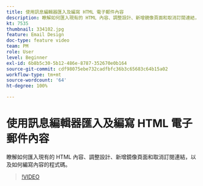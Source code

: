 ```yaml
---
title: 使用訊息編輯器匯入及編寫 HTML 電子郵件內容
description: 瞭解如何匯入現有的 HTML 內容、調整設計、新增鏡像頁面和取消訂閱連結，以及如何編寫內容的程式碼。
kt: 7535
thumbnail: 334102.jpg
feature: Email Design
doc-type: feature video
team: PM
role: User
level: Beginner
exl-id: 6b8b5c30-5b12-486e-8787-352670e0b164
source-git-commit: cdf98075ebe732cadfbfc36b3c65683c64b15a02
workflow-type: tm+mt
source-wordcount: '64'
ht-degree: 100%

---
```


# 使用訊息編輯器匯入及編寫 HTML 電子郵件內容

瞭解如何匯入現有的 HTML 內容、調整設計、新增鏡像頁面和取消訂閱連結，以及如何編寫內容的程式碼。

>[!VIDEO](https://video.tv.adobe.com/v/334102?quality=12)
